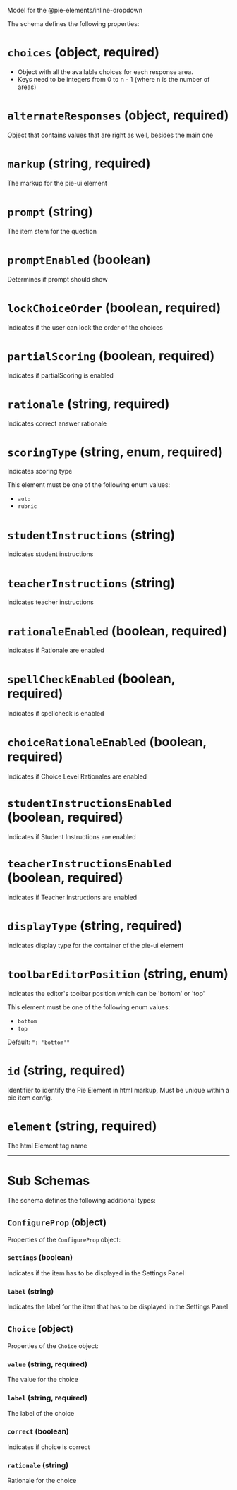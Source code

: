 Model for the @pie-elements/inline-dropdown

The schema defines the following properties:

# `choices` (object, required)

* Object with all the available choices for each response area.
* Keys need to be integers from 0 to n - 1 (where n is the number of areas)

# `alternateResponses` (object, required)

Object that contains values that are right as well, besides the main one

# `markup` (string, required)

The markup for the pie-ui element

# `prompt` (string)

The item stem for the question

# `promptEnabled` (boolean)

Determines if prompt should show

# `lockChoiceOrder` (boolean, required)

Indicates if the user can lock the order of the choices

# `partialScoring` (boolean, required)

Indicates if partialScoring is enabled

# `rationale` (string, required)

Indicates correct answer rationale

# `scoringType` (string, enum, required)

Indicates scoring type

This element must be one of the following enum values:

* `auto`
* `rubric`

# `studentInstructions` (string)

Indicates student instructions

# `teacherInstructions` (string)

Indicates teacher instructions

# `rationaleEnabled` (boolean, required)

Indicates if Rationale are enabled

# `spellCheckEnabled` (boolean, required)

Indicates if spellcheck is enabled

# `choiceRationaleEnabled` (boolean, required)

Indicates if Choice Level Rationales are enabled

# `studentInstructionsEnabled` (boolean, required)

Indicates if Student Instructions are enabled

# `teacherInstructionsEnabled` (boolean, required)

Indicates if Teacher Instructions are enabled

# `displayType` (string, required)

Indicates display type for the container of the pie-ui element

# `toolbarEditorPosition` (string, enum)

Indicates the editor's toolbar position which can be 'bottom' or 'top'

This element must be one of the following enum values:

* `bottom`
* `top`

Default: `": 'bottom'"`

# `id` (string, required)

Identifier to identify the Pie Element in html markup, Must be unique within a pie item config.

# `element` (string, required)

The html Element tag name

---

# Sub Schemas

The schema defines the following additional types:

## `ConfigureProp` (object)

Properties of the `ConfigureProp` object:

### `settings` (boolean)

Indicates if the item has to be displayed in the Settings Panel

### `label` (string)

Indicates the label for the item that has to be displayed in the Settings Panel

## `Choice` (object)

Properties of the `Choice` object:

### `value` (string, required)

The value for the choice

### `label` (string, required)

The label of the choice

### `correct` (boolean)

Indicates if choice is correct

### `rationale` (string)

Rationale for the choice